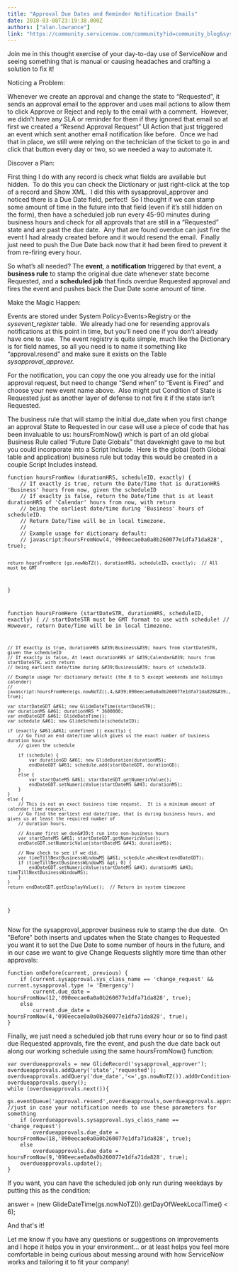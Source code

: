 ```yaml
---
title: "Approval Due Dates and Reminder Notification Emails"
date: 2018-03-08T23:19:38.000Z
authors: ["alan.lowrance"]
link: "https://community.servicenow.com/community?id=community_blog&sys_id=5b107b14dbfcd74c4816f3231f961973"
---
```

<p>Join me in this thought exercise of your day-to-day use of ServiceNow and seeing something that is manual or causing headaches and crafting a solution to fix it!</p>
<p>Noticing a Problem:</p>
<p>Whenever we create an approval and change the state to “Requested”, it sends an approval email to the approver and uses mail actions to allow them to click Approve or Reject and reply to the email with a comment.  However, we didn’t have any SLA or reminder for them if they ignored that email so at first we created a “Resend Approval Request” UI Action that just triggered an event which sent another email notification like before.  Once we had that in place, we still were relying on the technician of the ticket to go in and click that button every day or two, so we needed a way to automate it.</p>
<p>Discover a Plan:</p>
<p>First thing I do with any record is check what fields are available but hidden.  To do this you can check the Dictionary or just right-click at the top of a record and Show XML.  I did this with sysapproval_approver and noticed there is a Due Date field, perfect!  So I thought if we can stamp some amount of time in the future into that field (even if it’s still hidden on the form), then have a scheduled job run every 45-90 minutes during business hours and check for all approvals that are still in a “Requested” state and are past the due date.  Any that are found overdue can just fire the event I had already created before and it would resend the email.  Finally just need to push the Due Date back now that it had been fired to prevent it from re-firing every hour.</p>
<p>So what’s all needed? The <strong>event</strong>, a <strong>notification</strong> triggered by that event, a <strong>business rule</strong> to stamp the original due date whenever state become Requested, and a <strong>scheduled job</strong> that finds overdue Requested approval and fires the event and pushes back the Due Date some amount of time.</p>
<p>Make the Magic Happen:</p>
<p>Events are stored under System Policy&gt;Events&gt;Registry or the <em>sysevent_register</em> table.  We already had one for resending approvals notifications at this point in time, but you’ll need one if you don’t already have one to use.  The event registry is quite simple, much like the Dictionary is for field names, so all you need is to name it something like “approval.resend” and make sure it exists on the Table <em>sysapproval_approver.</em></p>
<p>For the notification, you can copy the one you already use for the initial approval request, but need to change “Send when” to “Event is Fired” and choose your new event name above.  Also might put Condition of State is Requested just as another layer of defense to not fire it if the state isn’t Requested.</p>
<p>The business rule that will stamp the initial due_date when you first change an approval State to Requested in our case will use a piece of code that has been invaluable to us: hoursFromNow() which is part of an old global Business Rule called “Future Date Globals” that daveknight gave to me but you could incorporate into a Script Include.  Here is the global (both Global table and application) business rule but today this would be created in a couple Script Includes instead.</p>
<pre class="language-javascript"><code>function hoursFromNow (durationHRS, scheduleID, exactly) {
	// If exactly is true, return the Date/Time that is durationHRS &#39;Business&#39; hours from now, given the scheduleID
	// If exaclty is false, return the Date/Time that is at least durationHRS of &#39;Calendar&#39; hours from now, with return 
	// being the earliest date/time during &#39;Business&#39; hours of scheduleID.
	// Return Date/Time will be in local timezone.
	//
	// Example usage for dictionary default:
	// javascript:hoursFromNow(4,&#39;090eecae0a0a0b260077e1dfa71da828&#39;, true); 
	
	return hoursFromHere (gs.nowNoTZ(), durationHRS, scheduleID, exactly);  // All must be GMT
}

function hoursFromHere (startDateSTR, durationHRS, scheduleID, exactly) {
    // startDateSTR must be GMT format to use with schedule!
	// However, return Date/Time will be in local timezone.
	
	// If exactly is true, durationHRS &#39;Business&#39; hours from startDateSTR, given the scheduleID
	// If exaclty is false, At least durationHRS of &#39;Calendar&#39; hours from startDateSTR, with return 
	// being earliest date/time during &#39;Business&#39; hours of scheduleID.
	
	// Example usage for dictionary default (the 8 to 5 except weekends and holidays calender)
	// javascript:hoursFromHere(gs.nowNoTZ(),4,&#39;090eecae0a0a0b260077e1dfa71da828&#39;, true);
    
	var startDateGDT &#61; new GlideDateTime(startDateSTR); 
    var durationMS &#61; durationHRS * 3600000;
    var endDateGDT &#61; GlideDateTime();
    var schedule &#61; new GlideSchedule(scheduleID);
    
    if (exactly &#61;&#61; undefined || exactly) {
        // Go find an end date/time which gives us the exact number of business duration hours
        // given the schedule
        
        if (schedule) {
            var durationGD &#61; new GlideDuration(durationMS);
            endDateGDT &#61; schedule.add(startDateGDT, durationGD); 
        }
		else {
            var startDateMS &#61; startDateGDT.getNumericValue();
            endDateGDT.setNumericValue(startDateMS &#43; durationMS);
        }
    }
    else {
        // This is not an exact business time request.  It is a minimum amount of calendar time request.
        // Go find the earliest end date/time, that is during business hours, and gives us at least the required number of
        // duration hours.
        
        // Assume first we don&#39;t run into non-business hours
        var startDateMS &#61; startDateGDT.getNumericValue();
        endDateGDT.setNumericValue(startDateMS &#43; durationMS);
        
        // Now check to see if we did.
        var timeTillNextBusinessWindowMS &#61; schedule.whenNext(endDateGDT);
        if (timeTillNextBusinessWindowMS &gt; 0) {
            endDateGDT.setNumericValue(startDateMS &#43; durationMS &#43; timeTillNextBusinessWindowMS);
        }
    }
    return endDateGDT.getDisplayValue();  // Return in system timezone
}</code></pre>
<p>Now for the sysapproval_approver business rule to stamp the due date.  On &#34;Before&#34; both inserts and updates when the State changes to Requested you want it to set the Due Date to some number of hours in the future, and in our case we want to give Change Requests slightly more time than other approvals:</p>
<pre class="language-javascript"><code>function onBefore(current, previous) {
	if (current.sysapproval.sys_class_name &#61;&#61; &#39;change_request&#39; &amp;&amp; current.sysapproval.type !&#61; &#39;Emergency&#39;)
		current.due_date &#61; hoursFromNow(12,&#39;090eecae0a0a0b260077e1dfa71da828&#39;, true);
	else
		current.due_date &#61; hoursFromNow(4,&#39;090eecae0a0a0b260077e1dfa71da828&#39;, true);
}</code></pre>
<p>Finally, we just need a scheduled job that runs every hour or so to find past due Requested approvals, fire the event, and push the due date back out along our working schedule using the same hoursFromNow() function:</p>
<pre class="language-javascript"><code>var overdueapprovals &#61; new GlideRecord(&#39;sysapproval_approver&#39;);
overdueapprovals.addQuery(&#39;state&#39;,&#39;requested&#39;);
overdueapprovals.addQuery(&#39;due_date&#39;,&#39;&lt;&#61;&#39;,gs.nowNoTZ()).addOrCondition(&#39;due_date&#39;,&#39;&#39;);
overdueapprovals.query();
while (overdueapprovals.next()){
	gs.eventQueue(&#39;approval.resend&#39;,overdueapprovals,overdueapprovals.approver,overdueapprovals.approver.user_name); //just in case your notification needs to use these parameters for something
	if (overdueapprovals.sysapproval.sys_class_name &#61;&#61; &#39;change_request&#39;)
		overdueapprovals.due_date &#61; hoursFromNow(18,&#39;090eecae0a0a0b260077e1dfa71da828&#39;, true);
	else
		overdueapprovals.due_date &#61; hoursFromNow(9,&#39;090eecae0a0a0b260077e1dfa71da828&#39;, true);
	overdueapprovals.update();
}</code></pre>
<p>If you want, you can have the scheduled job only run during weekdays by putting this as the condition:</p>
<p>answer &#61; (new GlideDateTime(gs.nowNoTZ()).getDayOfWeekLocalTime() &lt; 6);</p>
<p>And that&#39;s it!</p>
<p>Let me know if you have any questions or suggestions on improvements and I hope it helps you in your environment... or at least helps you feel more comfortable in being curious about messing around with how ServiceNow works and tailoring it to fit your company!</p>
